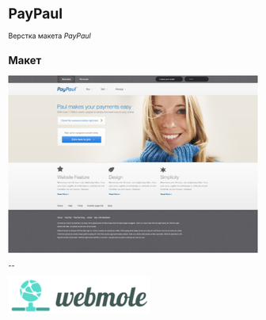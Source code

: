 # PayPaul
Верстка макета *PayPaul* 

## Макет
![alt text](design/jpg/PayPaul.jpg)

--

<a href="https://webmole.ru"><img align="left" width="286" height="75" title="WebMole" src="design/logo/logo.png"></a>




